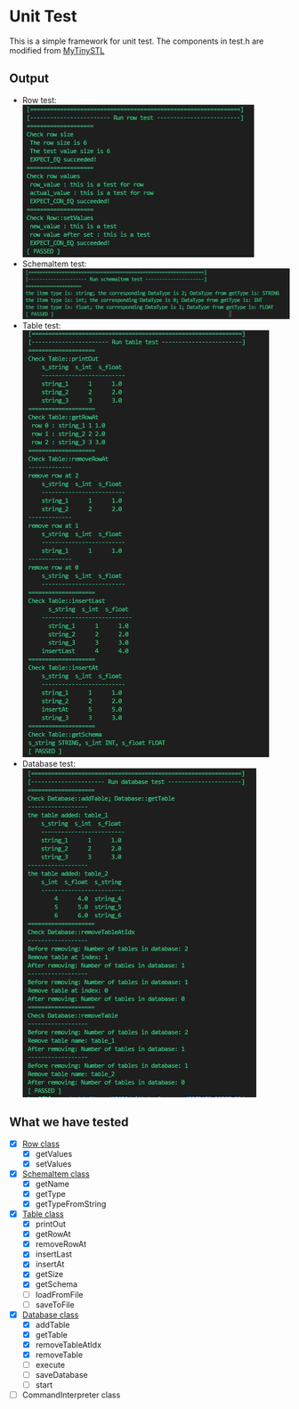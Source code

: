 # Unit Test

This is a simple framework for unit test. The components in test.h are modified from 
[MyTinySTL](https://github.com/Alinshans/MyTinySTL/blob/master/Test/test.h)

## Output
- Row test:  <br>
  ![row_test](../../presentation/images/row_test.jpg) <br>
- SchemaItem test:  <br>
  ![schemaitem_test](../../presentation/images/schemaitem_test.jpg) <br>
- Table test:  <br>
  ![table_test](../../presentation/images/table_test.jpg) <br>
- Database test:  <br>
  ![database_test](../../presentation/images/database_test.jpg) <br>

## What we have tested
- [x] [Row class](Row_test.h)
  - [x] getValues
  - [x] setValues
- [x] [SchemaItem class](Schemaitem_test.h)
  - [x] getName
  - [x] getType
  - [x] getTypeFromString
- [x] [Table class](Table_test.h)
  - [x] printOut
  - [x] getRowAt
  - [x] removeRowAt
  - [x] insertLast
  - [x] insertAt
  - [x] getSize
  - [x] getSchema
  - [ ] loadFromFile
  - [ ] saveToFile
- [x] [Database class](Database_test.h)
  - [x] addTable
  - [x] getTable
  - [x] removeTableAtIdx
  - [x] removeTable
  - [ ] execute
  - [ ] saveDatabase
  - [ ] start
- [ ] CommandInterpreter class